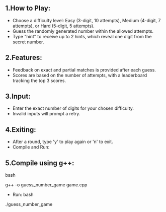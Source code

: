 
## 1.How to Play:

* Choose a difficulty level: Easy (3-digit, 10 attempts), Medium (4-digit, 7 attempts), or Hard (5-digit, 5 attempts).
* Guess the randomly generated number within the allowed attempts.
* Type "hint" to receive up to 2 hints, which reveal one digit from the secret number.

## 2.Features:

* Feedback on exact and partial matches is provided after each guess.
* Scores are based on the number of attempts, with a leaderboard tracking the top 3 scores.

## 3.Input:

* Enter the exact number of digits for your chosen difficulty.
* Invalid inputs will prompt a retry.

## 4.Exiting:

* After a round, type 'y' to play again or 'n' to exit.
* Compile and Run:

## 5.Compile using g++:
bash

g++ -o guess_number_game game.cpp

* Run:
bash

./guess_number_game